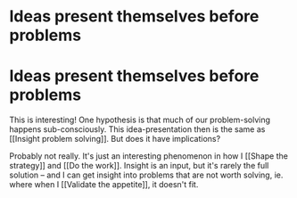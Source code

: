 # Ideas present themselves before problems	
# Ideas present themselves before problems	
This is interesting! One hypothesis is that much of our problem-solving happens sub-consciously. This idea-presentation then is the same as [[Insight problem solving]]. But does it have implications?

Probably not really. It's just an interesting phenomenon in how I [[Shape the strategy]] and [[Do the work]]. Insight is an input, but it's rarely the full solution – and I can get insight into problems that are not worth solving, ie. where when I [[Validate the appetite]], it doesn't fit.

<!-- {BearID:7D1C757F-EB43-41D5-9720-3075C0219CD1-22458-0000356475D3B65E} -->
